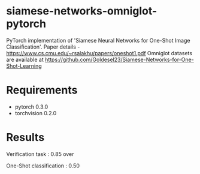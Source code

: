 # siamese-networks-omniglot-pytorch
PyTorch implementation of 'Siamese Neural Networks for One-Shot Image Classification'.
Paper details - https://www.cs.cmu.edu/~rsalakhu/papers/oneshot1.pdf
Omniglot datasets are available at https://github.com/Goldesel23/Siamese-Networks-for-One-Shot-Learning

# Requirements
* pytorch 0.3.0
* torchvision 0.2.0

# Results
Verification task : 0.85 over

One-Shot classification : 0.50
